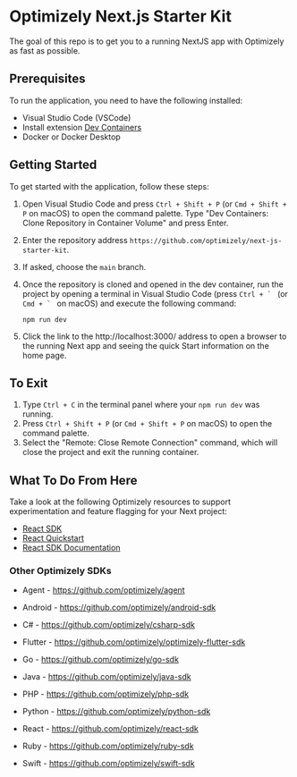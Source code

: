 # Optimizely Next.js Starter Kit

The goal of this repo is to get you to a running NextJS app with Optimizely as fast as possible.

## Prerequisites

To run the application, you need to have the following installed:

- Visual Studio Code (VSCode)
- Install extension [Dev Containers](https://marketplace.visualstudio.com/items?itemName=ms-vscode-remote.remote-containers)
- Docker or Docker Desktop

## Getting Started

To get started with the application, follow these steps:

1. Open Visual Studio Code and press `Ctrl + Shift + P` (or `Cmd + Shift + P` on macOS) to open the command palette. Type "Dev Containers: Clone Repository in Container Volume" and press Enter.
2. Enter the repository address `https://github.com/optimizely/next-js-starter-kit`.
3. If asked, choose the `main` branch.
4. Once the repository is cloned and opened in the dev container, run the project by opening a terminal in Visual Studio Code (press `` Ctrl + `  `` (or `` Cmd + `  `` on macOS) and execute the following command:

   ```shell
   npm run dev
   ```

5. Click the link to the http://localhost:3000/ address to open a browser to the running Next app and seeing the quick Start information on the home page.

## To Exit

1. Type `Ctrl + C` in the terminal panel where your `npm run dev` was running.
2. Press `Ctrl + Shift + P` (or `Cmd + Shift + P` on macOS) to open the command palette.
3. Select the "Remote: Close Remote Connection" command, which will close the project and exit the running container.

## What To Do From Here

Take a look at the following Optimizely resources to support experimentation and feature flagging for your Next project:

- [React SDK](https://github.com/optimizely/react-sdk)
- [React Quickstart](https://docs.developers.optimizely.com/feature-experimentation/docs/react-quickstart)
- [React SDK Documentation](https://docs.developers.optimizely.com/feature-experimentation/docs/javascript-react-sdk)

### Other Optimizely SDKs

- Agent - https://github.com/optimizely/agent

- Android - https://github.com/optimizely/android-sdk

- C# - https://github.com/optimizely/csharp-sdk

- Flutter - https://github.com/optimizely/optimizely-flutter-sdk

- Go - https://github.com/optimizely/go-sdk

- Java - https://github.com/optimizely/java-sdk

- PHP - https://github.com/optimizely/php-sdk

- Python - https://github.com/optimizely/python-sdk

- React - https://github.com/optimizely/react-sdk

- Ruby - https://github.com/optimizely/ruby-sdk

- Swift - https://github.com/optimizely/swift-sdk
